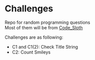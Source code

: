 # Challenges
Repo for random programming questions
<br>
Most of them will be from <a href="https://slothbytes.beehiiv.com/subscribe?ref=HMRl0MY9in">Code_Sloth</a>

Challenges are as following:

<ul>
  <li>C1 and C1(2): Check Title String </li>
  <li>C2: Count Smileys</li>
  
</ul>
